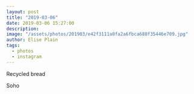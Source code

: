 ```yaml
---
layout: post
title: "2019-03-06"
date: 2019-03-06 15:27:00
description: 
image: "/assets/photos/201903/e42f3111a0fa2a6fbca688f35446e709.jpg"
author: Elise Plain
tags: 
  - photos
  - instagram
---
```


Recycled bread
<p></p>
Soho
